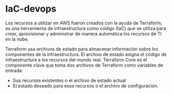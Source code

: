 # IaC-devops

Los recursos a utilizar en AWS fueron creados con la ayuda de Terraform; es una herramienta de infraestructura como código (IaC) que se utiliza para crear, aprovisionar y administrar de manera automática los recursos de TI en la nube.

Terraform usa archivos de estado para almacenar información sobre los componentes de la infraestructura. El archivo de estado asigna el código de infraestructura a los recursos del mundo real. Terraform Core es el componente clave que toma dos archivos de Terraform como variables de entrada:

- Sus recursos existentes o el archivo de estado actual
- El estado deseado para esos recursos o el archivo de configuración.
